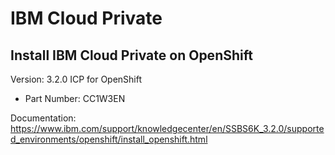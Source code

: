 # IBM Cloud Private

## Install IBM Cloud Private on OpenShift
Version: 3.2.0
ICP for OpenShift
* Part Number: CC1W3EN

Documentation: https://www.ibm.com/support/knowledgecenter/en/SSBS6K_3.2.0/supported_environments/openshift/install_openshift.html
